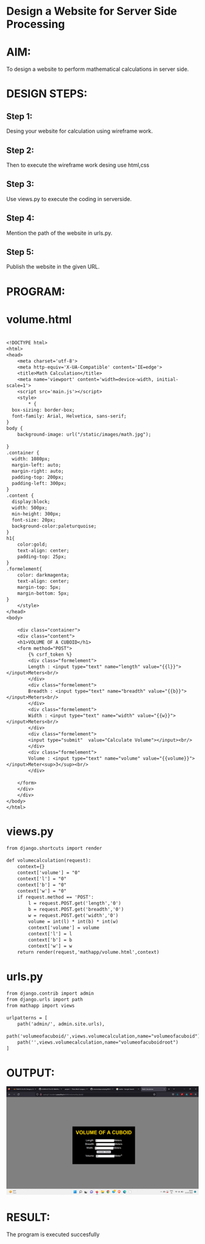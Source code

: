 # Design a Website for Server Side Processing

# AIM:

To design a website to perform mathematical calculations in server side.

# DESIGN STEPS:

## Step 1:
Desing your website for calculation using wireframe work.


## Step 2:
Then to execute the wireframe work desing use html,css


## Step 3:
Use views.py to execute the coding in serverside.

## Step 4:
Mention the path of the website in urls.py.



## Step 5:
 Publish the website in the given URL.


# PROGRAM:

# volume.html
```

<!DOCTYPE html>
<html>
<head>
    <meta charset='utf-8'>
    <meta http-equiv='X-UA-Compatible' content='IE=edge'>
    <title>Math Calculation</title>
    <meta name='viewport' content='width=device-width, initial-scale=1'>
    <script src='main.js'></script>
    <style>
        * {
  box-sizing: border-box;
  font-family: Arial, Helvetica, sans-serif;
}
body {
    background-image: url("/static/images/math.jpg");

}
.container {
  width: 1080px;
  margin-left: auto;
  margin-right: auto;
  padding-top: 200px;
  padding-left: 300px;
}
.content {
  display:block;
  width: 500px;
  min-height: 300px;
  font-size: 20px;
  background-color:paleturquoise;
}
h1{
    color:gold;
    text-align: center;
    padding-top: 25px;
}
.formelement{
    color: darkmagenta;
    text-align: center;
    margin-top: 5px;
    margin-bottom: 5px;
}
    </style>
</head>
<body>
    
    <div class="container">
    <div class="content">
    <h1>VOLUME OF A CUBOID</h1>
    <form method="POST">
        {% csrf_token %}
        <div class="formelement">
        Length : <input type="text" name="length" value="{{l}}"></input>Meters<br/>
        </div>
        <div class="formelement">
        Breadth : <input type="text" name="breadth" value="{{b}}"></input>Meters<br/>
        </div>
        <div class="formelement">
        Width : <input type="text" name="width" value="{{w}}"></input>Meters<br/>
        </div>
        <div class="formelement">
        <input type="submit"  value="Calculate Volume"></input><br/>
        </div>
        <div class="formelement">
        Volume : <input type="text" name="volume" value="{{volume}}"></input>Meter<sup>3</sup><br/>
        </div>
    
    </form>
    </div>
    </div>
</body>
</html>
```

# views.py
```
from django.shortcuts import render

def volumecalculation(request):
    context={}
    context['volume'] = "0"
    context['l'] = "0"
    context['b'] = "0"
    context['w'] = "0"
    if request.method == 'POST':
        l = request.POST.get('length','0')
        b = request.POST.get('breadth','0')
        w = request.POST.get('width','0')
        volume = int(l) * int(b) * int(w)
        context['volume'] = volume
        context['l'] = l
        context['b'] = b
        context['w'] = w
    return render(request,'mathapp/volume.html',context)
```

# urls.py
```
from django.contrib import admin
from django.urls import path
from mathapp import views

urlpatterns = [
    path('admin/', admin.site.urls),
    path('volumeofacuboid/',views.volumecalculation,name="volumeofacuboid"),
    path('',views.volumecalculation,name="volumeofacuboidroot")
]
```

# OUTPUT:
![output](serverside.png)
# RESULT:

The program is executed succesfully

